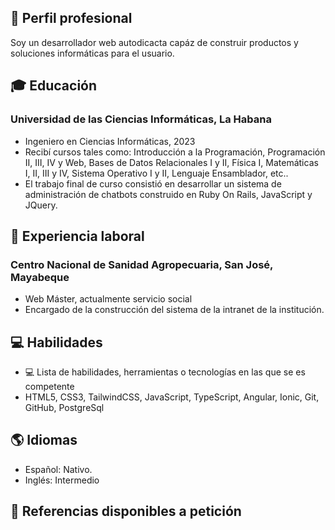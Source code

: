 ## 💼 Perfil profesional
Soy un desarrollador web autodicacta capáz de construir productos y soluciones informáticas para el usuario.

## 🎓 Educación

### Universidad de las Ciencias Informáticas, La Habana
- Ingeniero en Ciencias Informáticas, 2023
- Recibí cursos tales como: Introducción a la Programación, Programación II, III, IV y Web, Bases de Datos Relacionales I y II, Física I, Matemáticas I, II, III y IV, Sistema Operativo I y II, Lenguaje Ensamblador, etc..
- El trabajo final de curso consistió en desarrollar un sistema de administración de chatbots construido en Ruby On Rails, JavaScript y JQuery.

## 💼 Experiencia laboral

### Centro Nacional de Sanidad Agropecuaria, San José, Mayabeque
- Web Máster, actualmente servicio social
- Encargado de la construcción del sistema de la intranet de la institución.

## 💻 Habilidades

- 💻 Lista de habilidades, herramientas o tecnologías en las que se es competente
- HTML5, CSS3, TailwindCSS, JavaScript, TypeScript, Angular, Ionic, Git, GitHub, PostgreSql

## 🌎 Idiomas

- Español: Nativo.
- Inglés: Intermedio 

## 🔗 Referencias disponibles a petición
